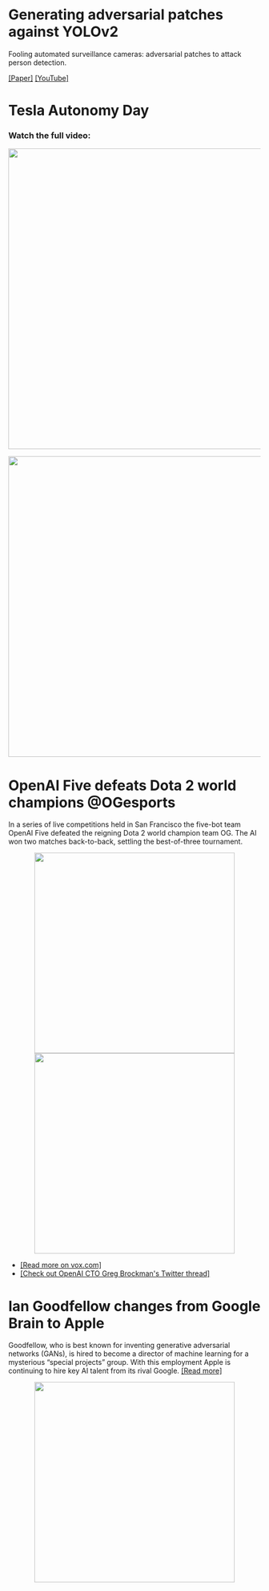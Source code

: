 # Generating adversarial patches against YOLOv2

Fooling automated surveillance cameras: adversarial patches to attack person detection.

[[Paper]](https://arxiv.org/abs/1904.08653)
[[YouTube]](https://www.youtube.com/watch?v=MIbFvK2S9g8&feature=youtu.be)


# Tesla Autonomy Day

### Watch the full video:

[<p align="left"><img src="https://github.com/Machine-Learning-Tokyo/AI-ML-Newsletter/blob/master/images/tesla1.png" width="600"></p>](https://www.youtube.com/watch?v=Ucp0TTmvqOE&feature=youtu.be&t=4177)

<p align="left">
  <img src="https://github.com/Machine-Learning-Tokyo/AI-ML-Newsletter/blob/master/images/tesla2.png" width="600">
</p>




# OpenAI Five defeats Dota 2 world champions @OGesports

In a series of live competitions held in San Francisco the five-bot team OpenAI Five defeated the reigning Dota 2 world champion team OG. The AI won two matches back-to-back, settling the best-of-three tournament. 

<p align="center">
  <img src="https://github.com/Machine-Learning-Tokyo/AI-ML-Newsletter/blob/master/images/brockman_tweet2.png" width="400">
  <img src="https://github.com/Machine-Learning-Tokyo/AI-ML-Newsletter/blob/master/images/brockman_tweet.png" width="400">
</p>

* [[Read more on vox.com]](https://www.vox.com/2019/4/13/18309418/open-ai-dota-triumph-og)
* [[Check out OpenAI CTO Greg Brockman's Twitter thread]](https://twitter.com/gdb/status/1117158499232833537)


# Ian Goodfellow changes from Google Brain to Apple

Goodfellow, who is best known for inventing generative adversarial networks (GANs), is hired to become a director of machine learning for a mysterious “special projects” group. With this employment Apple is continuing to hire key AI talent from its rival Google.
[[Read more]](https://venturebeat.com/2019/04/05/apple-hires-google-ai-expert-ian-goodfellow-to-direct-machine-learning/)

<p align="center">
  <img src="https://github.com/Machine-Learning-Tokyo/AI-ML-Newsletter/blob/master/images/IanGoodfellow.png" width="400">
</p>


